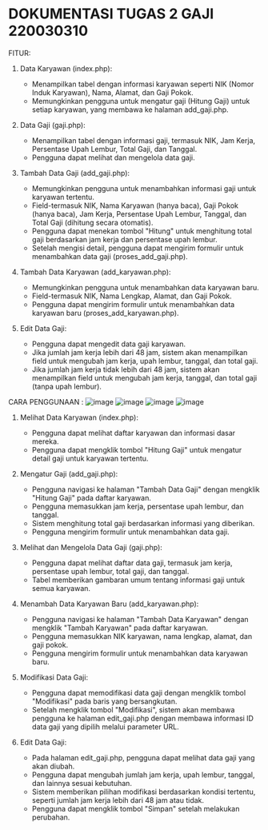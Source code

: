 # DOKUMENTASI TUGAS 2 GAJI 220030310
FITUR:
1. Data Karyawan (index.php):
   - Menampilkan tabel dengan informasi karyawan seperti NIK (Nomor Induk Karyawan), Nama, Alamat, dan Gaji Pokok.
   - Memungkinkan pengguna untuk mengatur gaji (Hitung Gaji) untuk setiap karyawan, yang membawa ke halaman add_gaji.php.

2. Data Gaji (gaji.php):
   - Menampilkan tabel dengan informasi gaji, termasuk NIK, Jam Kerja, Persentase Upah Lembur, Total Gaji, dan Tanggal.
   - Pengguna dapat melihat dan mengelola data gaji.
     
3. Tambah Data Gaji (add_gaji.php):
   - Memungkinkan pengguna untuk menambahkan informasi gaji untuk karyawan tertentu.
   - Field-termasuk NIK, Nama Karyawan (hanya baca), Gaji Pokok (hanya baca), Jam Kerja, Persentase Upah Lembur, Tanggal, dan Total Gaji (dihitung secara otomatis).
   - Pengguna dapat menekan tombol "Hitung" untuk menghitung total gaji berdasarkan jam kerja dan persentase upah lembur.
   - Setelah mengisi detail, pengguna dapat mengirim formulir untuk menambahkan data gaji (proses_add_gaji.php).

4. Tambah Data Karyawan (add_karyawan.php):
   - Memungkinkan pengguna untuk menambahkan data karyawan baru.
   - Field-termasuk NIK, Nama Lengkap, Alamat, dan Gaji Pokok.
   - Pengguna dapat mengirim formulir untuk menambahkan data karyawan baru (proses_add_karyawan.php).

5. Edit Data Gaji:
   - Pengguna dapat mengedit data gaji karyawan.
   - Jika jumlah jam kerja lebih dari 48 jam, sistem akan menampilkan field untuk mengubah jam kerja, upah lembur, tanggal, dan total gaji.
   - Jika jumlah jam kerja tidak lebih dari 48 jam, sistem akan menampilkan field untuk mengubah jam kerja, tanggal, dan total gaji (tanpa upah lembur).

CARA PENGGUNAAN :
![image](https://github.com/Unixhuman/TUGAS-2-GAJI-220030310-/assets/146809846/38764baa-4853-4f34-b76b-c6912c660cf8)
![image](https://github.com/Unixhuman/TUGAS-2-GAJI-220030310-/assets/146809846/3dd7787d-55e3-4091-ab84-8b4ab8dd6413)
![image](https://github.com/Unixhuman/TUGAS-2-GAJI-220030310-/assets/146809846/8e658185-97a4-4cf6-9a67-cae7f7c354b5)
![image](https://github.com/Unixhuman/TUGAS-2-GAJI-220030310-/assets/146809846/ef897c6a-942c-45d8-9e0a-1bd654ff27c9)

1. Melihat Data Karyawan (index.php):
   - Pengguna dapat melihat daftar karyawan dan informasi dasar mereka.
   - Pengguna dapat mengklik tombol "Hitung Gaji" untuk mengatur detail gaji untuk karyawan tertentu.

2. Mengatur Gaji (add_gaji.php):
   - Pengguna navigasi ke halaman "Tambah Data Gaji" dengan mengklik "Hitung Gaji" pada daftar karyawan.
   - Pengguna memasukkan jam kerja, persentase upah lembur, dan tanggal.
   - Sistem menghitung total gaji berdasarkan informasi yang diberikan.
   - Pengguna mengirim formulir untuk menambahkan data gaji.

3. Melihat dan Mengelola Data Gaji (gaji.php):
   - Pengguna dapat melihat daftar data gaji, termasuk jam kerja, persentase upah lembur, total gaji, dan tanggal.
   - Tabel memberikan gambaran umum tentang informasi gaji untuk semua karyawan.

4. Menambah Data Karyawan Baru (add_karyawan.php):
   - Pengguna navigasi ke halaman "Tambah Data Karyawan" dengan mengklik "Tambah Karyawan" pada daftar karyawan.
   - Pengguna memasukkan NIK karyawan, nama lengkap, alamat, dan gaji pokok.
   - Pengguna mengirim formulir untuk menambahkan data karyawan baru.

5. Modifikasi Data Gaji:
   - Pengguna dapat memodifikasi data gaji dengan mengklik tombol "Modifikasi" pada baris yang bersangkutan.
   - Setelah mengklik tombol "Modifikasi", sistem akan membawa pengguna ke halaman edit_gaji.php dengan membawa informasi ID data gaji yang dipilih melalui parameter URL.

6. Edit Data Gaji:
   - Pada halaman edit_gaji.php, pengguna dapat melihat data gaji yang akan diubah.
   - Pengguna dapat mengubah jumlah jam kerja, upah lembur, tanggal, dan lainnya sesuai kebutuhan.
   - Sistem memberikan pilihan modifikasi berdasarkan kondisi tertentu, seperti jumlah jam kerja lebih dari 48 jam atau tidak.
   - Pengguna dapat mengklik tombol "Simpan" setelah melakukan perubahan.
  
